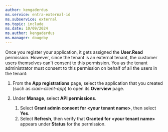 ```yaml
---
author: kengaderdus
ms.service: entra-external-id
ms.subservice: external
ms.topic: include
ms.date: 10/09/2024
ms.author: kengaderdus
ms.manager: dougeby
---
```


Once you register your application, it gets assigned the **User.Read** permission. However, since the tenant is an external tenant, the customer users themselves can't consent to this permission. You as the tenant administrator must consent to this permission on behalf of all the users in the tenant:

1. From the **App registrations** page, select the application that you created (such as *ciam-client-app*) to open its **Overview** page.
1. Under **Manage**, select **API permissions**.

    1. Select **Grant admin consent for \<your tenant name\>**, then select **Yes**.
    1. Select **Refresh**, then verify that **Granted for \<your tenant name\>** appears under **Status** for the permission.
